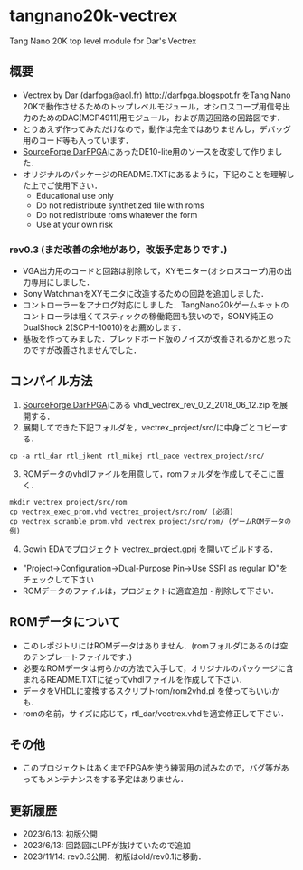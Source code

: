 # tangnano20k-vectrex
Tang Nano 20K top level module for Dar's Vectrex

## 概要
- Vectrex by Dar (darfpga@aol.fr) http://darfpga.blogspot.fr をTang Nano 20Kで動作させるためのトップレベルモジュール，オシロスコープ用信号出力のためのDAC(MCP4911)用モジュール，および周辺回路の回路図です．
- とりあえず作ってみただけなので，動作は完全ではありませんし，デバッグ用のコード等も入っています．
- [SourceForge DarFPGA](https://sourceforge.net/projects/darfpga/files/Software%20VHDL/vectrex/)にあったDE10-lite用のソースを改変して作りました．
- オリジナルのパッケージのREADME.TXTにあるように，下記のことを理解した上でご使用下さい．
  - Educational use only
  - Do not redistribute synthetized file with roms
  - Do not redistribute roms whatever the form
  - Use at your own risk

### rev0.3 (まだ改善の余地があり，改版予定ありです．)
- VGA出力用のコードと回路は削除して，XYモニター(オシロスコープ)用の出力専用にしました．
- Sony WatchmanをXYモニタに改造するための回路を追加しました．
- コントローラーをアナログ対応にしました．TangNano20kゲームキットのコントローラは粗くてスティックの稼働範囲も狭いので，SONY純正のDualShock 2(SCPH-10010)をお薦めします．
- 基板を作ってみました．ブレッドボード版のノイズが改善されるかと思ったのですが改善されませんでした．

## コンパイル方法

1. [SourceForge DarFPGA](https://sourceforge.net/projects/darfpga/files/Software%20VHDL/vectrex/)にある vhdl_vectrex_rev_0_2_2018_06_12.zip を展開する．
2. 展開してできた下記フォルダを，vectrex_project/src/に中身ごとコピーする．
```
cp -a rtl_dar rtl_jkent rtl_mikej rtl_pace vectrex_project/src/
```
3. ROMデータのvhdlファイルを用意して，romフォルダを作成してそこに置く．
```
mkdir vectrex_project/src/rom
cp vectrex_exec_prom.vhd vectrex_project/src/rom/ (必須)
cp vectrex_scramble_prom.vhd vectrex_project/src/rom/ (ゲームROMデータの例)
```
4. Gowin EDAでプロジェクト vectrex_project.gprj を開いてビルドする．
- "Project->Configuration->Dual-Purpose Pin->Use SSPI as regular IO"をチェックして下さい
- ROMデータのファイルは，プロジェクトに適宜追加・削除して下さい．

## ROMデータについて
- このレポジトリにはROMデータはありません．(romフォルダにあるのは空のテンプレートファイルです．)
- 必要なROMデータは何らかの方法で入手して，オリジナルのパッケージに含まれるREADME.TXTに従ってvhdlファイルを作成して下さい．
- データをVHDLに変換するスクリプトrom/rom2vhd.pl を使ってもいいかも．
- romの名前，サイズに応じて，rtl_dar/vectrex.vhdを適宜修正して下さい．

## その他
- このプロジェクトはあくまでFPGAを使う練習用の試みなので，バグ等があってもメンテナンスをする予定はありません．

## 更新履歴
- 2023/6/13: 初版公開
- 2023/6/13: 回路図にLPFが抜けていたので追加
- 2023/11/14: rev0.3公開．初版はold/rev0.1に移動．
